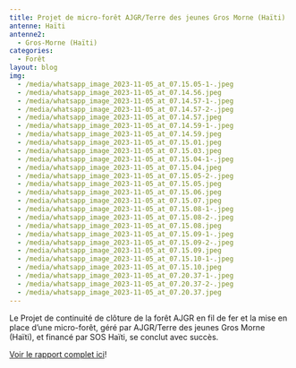 ```yaml
---
title: Projet de micro-forêt AJGR/Terre des jeunes Gros Morne (Haïti)
antenne: Haïti
antenne2:
  - Gros-Morne (Haïti)
categories:
  - Forêt
layout: blog
img:
  - /media/whatsapp_image_2023-11-05_at_07.15.05-1-.jpeg
  - /media/whatsapp_image_2023-11-05_at_07.14.56.jpeg
  - /media/whatsapp_image_2023-11-05_at_07.14.57-1-.jpeg
  - /media/whatsapp_image_2023-11-05_at_07.14.57-2-.jpeg
  - /media/whatsapp_image_2023-11-05_at_07.14.57.jpeg
  - /media/whatsapp_image_2023-11-05_at_07.14.59-1-.jpeg
  - /media/whatsapp_image_2023-11-05_at_07.14.59.jpeg
  - /media/whatsapp_image_2023-11-05_at_07.15.01.jpeg
  - /media/whatsapp_image_2023-11-05_at_07.15.03.jpeg
  - /media/whatsapp_image_2023-11-05_at_07.15.04-1-.jpeg
  - /media/whatsapp_image_2023-11-05_at_07.15.04.jpeg
  - /media/whatsapp_image_2023-11-05_at_07.15.05-2-.jpeg
  - /media/whatsapp_image_2023-11-05_at_07.15.05.jpeg
  - /media/whatsapp_image_2023-11-05_at_07.15.06.jpeg
  - /media/whatsapp_image_2023-11-05_at_07.15.07.jpeg
  - /media/whatsapp_image_2023-11-05_at_07.15.08-1-.jpeg
  - /media/whatsapp_image_2023-11-05_at_07.15.08-2-.jpeg
  - /media/whatsapp_image_2023-11-05_at_07.15.08.jpeg
  - /media/whatsapp_image_2023-11-05_at_07.15.09-1-.jpeg
  - /media/whatsapp_image_2023-11-05_at_07.15.09-2-.jpeg
  - /media/whatsapp_image_2023-11-05_at_07.15.09.jpeg
  - /media/whatsapp_image_2023-11-05_at_07.15.10-1-.jpeg
  - /media/whatsapp_image_2023-11-05_at_07.15.10.jpeg
  - /media/whatsapp_image_2023-11-05_at_07.20.37-1-.jpeg
  - /media/whatsapp_image_2023-11-05_at_07.20.37-2-.jpeg
  - /media/whatsapp_image_2023-11-05_at_07.20.37.jpeg
---
```

Le Projet de continuité de clôture de la forêt AJGR en fil de fer et la mise en place d’une micro-forêt, géré par AJGR/Terre des jeunes Gros Morne (Haïti), et financé par SOS Haïti, se conclut avec succès.

<a href="/media/ajgr,_rapport_des_activites-2..docx.pdf">Voir le rapport complet ici</a>!
